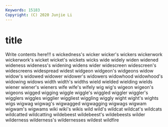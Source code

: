 ```yaml
---
Keywords: 15183
Copyright: (C) 2020 Junjie Li
---
```


# title

Write contents here!!!
s
wickedness's 
wicker 
wicker's 
wickers 
wickerwork 
wickerwork's 
wicket 
wicket's 
wickets 
wicks
wide 
widely 
widen 
widened 
wideness 
wideness's 
widening 
widens 
wider 
widescreen
widescreen's 
widescreens 
widespread 
widest 
widgeon 
widgeon's 
widgeons 
widow 
widow's 
widowed
widower 
widower's 
widowers 
widowhood 
widowhood's 
widowing 
widows 
width 
width's 
widths
wield 
wielded 
wielding 
wields 
wiener 
wiener's 
wieners 
wife 
wife's 
wifely
wig 
wig's 
wigeon 
wigeon's 
wigeons 
wigged 
wigging 
wiggle 
wiggle's 
wiggled
wiggler 
wiggler's 
wigglers 
wiggles 
wigglier 
wiggliest 
wiggling 
wiggly 
wight 
wight's
wights 
wigs 
wigwag 
wigwag's 
wigwagged 
wigwagging 
wigwags 
wigwam 
wigwam's 
wigwams
wiki 
wiki's 
wikis 
wild 
wild's 
wildcat 
wildcat's 
wildcats 
wildcatted 
wildcatting
wildebeest 
wildebeest's 
wildebeests 
wilder 
wilderness 
wilderness's 
wildernesses 
wildest 
wildfire 
